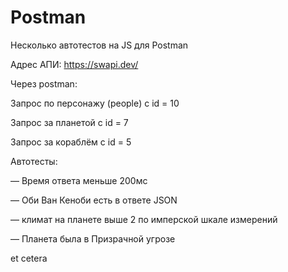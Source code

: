 # Postman
Несколько автотестов на JS для Postman

Адрес АПИ: https://swapi.dev/


Через postman:

Запрос по персонажу (people) с id = 10

Запрос за планетой c id = 7

Запрос за кораблём с id = 5



Автотесты:

— Время ответа меньше 200мс

— Оби Ван Кеноби есть в ответе JSON

— климат на планете выше 2 по имперской шкале измерений

— Планета была в Призрачной угрозе

et cetera
